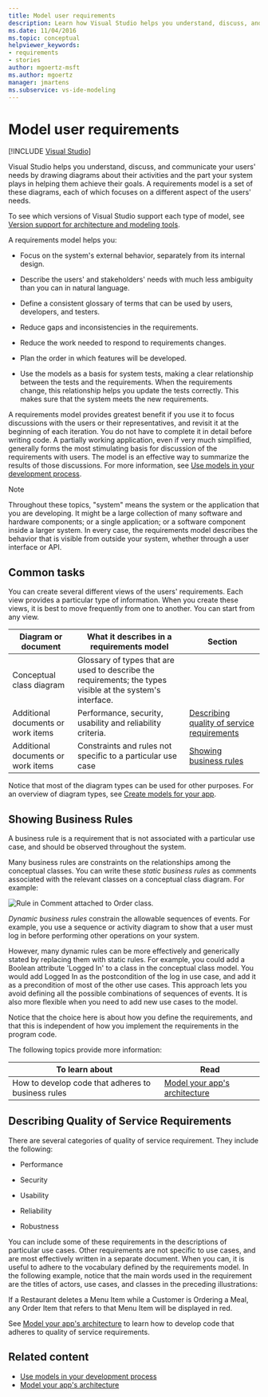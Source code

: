 ```yaml
---
title: Model user requirements
description: Learn how Visual Studio helps you understand, discuss, and communicate your users' needs by drawing diagrams about their activities.
ms.date: 11/04/2016
ms.topic: conceptual
helpviewer_keywords:
- requirements
- stories
author: mgoertz-msft
ms.author: mgoertz
manager: jmartens
ms.subservice: vs-ide-modeling
---
```

# Model user requirements

 [!INCLUDE [Visual Studio](~/includes/applies-to-version/vs-windows-only.md)]

Visual Studio helps you understand, discuss, and communicate your users' needs by drawing diagrams about their activities and the part your system plays in helping them achieve their goals. A requirements model is a set of these diagrams, each of which focuses on a different aspect of the users' needs.

To see which versions of Visual Studio support each type of model, see [Version support for architecture and modeling tools](../modeling/analyze-and-model-your-architecture.md#VersionSupport).

A requirements model helps you:

- Focus on the system's external behavior, separately from its internal design.

- Describe the users' and stakeholders' needs with much less ambiguity than you can in natural language.

- Define a consistent glossary of terms that can be used by users, developers, and testers.

- Reduce gaps and inconsistencies in the requirements.

- Reduce the work needed to respond to requirements changes.

- Plan the order in which features will be developed.

- Use the models as a basis for system tests, making a clear relationship between the tests and the requirements. When the requirements change, this relationship helps you update the tests correctly. This makes sure that the system meets the new requirements.

A requirements model provides greatest benefit if you use it to focus discussions with the users or their representatives, and revisit it at the beginning of each iteration. You do not have to complete it in detail before writing code. A partially working application, even if very much simplified, generally forms the most stimulating basis for discussion of the requirements with users. The model is an effective way to summarize the results of those discussions. For more information, see [Use models in your development process](../modeling/use-models-in-your-development-process.md).

> [!NOTE]
> Throughout these topics, "system" means the system or the application that you are developing. It might be a large collection of many software and hardware components; or a single application; or a software component inside a larger system. In every case, the requirements model describes the behavior that is visible from outside your system, whether through a user interface or API.

## Common tasks

You can create several different views of the users' requirements.  Each view provides a particular type of information.  When you create these views, it is best to move frequently from one to another. You can start from any view.

|Diagram or document|What it describes in a requirements model|Section|
|-|-|-|
|Conceptual class diagram|Glossary of types that are used to describe the requirements; the types visible at the system's interface.||
|Additional documents or work items|Performance, security, usability and reliability criteria.|[Describing quality of service requirements](#QoSRequirements)|
|Additional documents or work items|Constraints and rules not specific to a particular use case|[Showing business rules](#BusinessRules)|

Notice that most of the diagram types can be used for other purposes. For an overview of diagram types, see [Create models for your app](../modeling/create-models-for-your-app.md).

## <a name="BusinessRules"></a> Showing Business Rules

A business rule is a requirement that is not associated with a particular use case, and should be observed throughout the system.

Many business rules are constraints on the relationships among the conceptual classes. You can write these *static business rules* as comments associated with the relevant classes on a conceptual class diagram. For example:

![Rule in Comment attached to Order class.](../modeling/media/uml_reqmcd2.png)

*Dynamic business rules* constrain the allowable sequences of events. For example, you use a sequence or activity diagram to show that a user must log in before performing other operations on your system.

However, many dynamic rules can be more effectively and generically stated by replacing them with static rules. For example, you could add a Boolean attribute 'Logged In' to a class in the conceptual class model. You would add Logged In as the postcondition of the log in use case, and add it as a precondition of most of the other use cases. This approach lets you avoid defining all the possible combinations of sequences of events. It is also more flexible when you need to add new use cases to the model.

Notice that the choice here is about how you define the requirements, and that this is independent of how you implement the requirements in the program code.

The following topics provide more information:

|To learn about|Read|
|-|-|
|How to develop code that adheres to business rules|[Model your app's architecture](../modeling/model-your-app-s-architecture.md)|

## <a name="QoSRequirements"></a> Describing Quality of Service Requirements

There are several categories of quality of service requirement. They include the following:

- Performance

- Security

- Usability

- Reliability

- Robustness

You can include some of these requirements in the descriptions of particular use cases. Other requirements are not specific to use cases, and are most effectively written in a separate document. When you can, it is useful to adhere to the vocabulary defined by the requirements model. In the following example, notice that the main words used in the requirement are the titles of actors, use cases, and classes in the preceding illustrations:

If a Restaurant deletes a Menu Item while a Customer is Ordering a Meal, any Order Item that refers to that Menu Item will be displayed in red.

See [Model your app's architecture](../modeling/model-your-app-s-architecture.md) to learn how to develop code that adheres to quality of service requirements.

## Related content

- [Use models in your development process](../modeling/use-models-in-your-development-process.md)
- [Model your app's architecture](../modeling/model-your-app-s-architecture.md)
